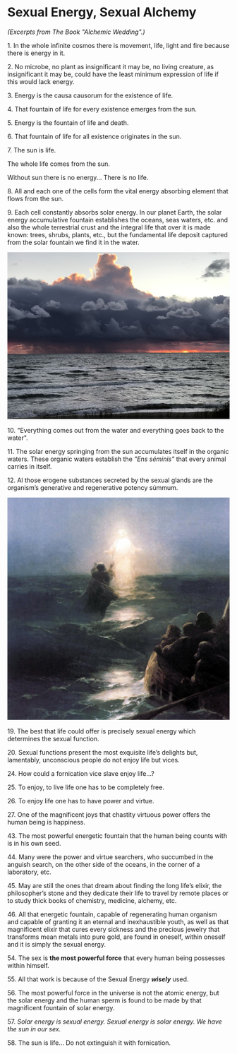 # Sexual Energy, Sexual Alchemy

_(Excerpts from The Book "Alchemic Wedding".)_

1\. In the whole infinite cosmos there is movement, life, light and fire because there is energy in it.  

2\. No microbe, no plant as insignificant it may be, no living creature, as insignificant it may be, could have the least minimum expression of life if this would lack energy.

3\. Energy is the causa causorum for the existence of life.

4\. That fountain of life for every existence emerges from the sun.

5\. Energy is the fountain of life and death.

6\. That fountain of life for all existence originates in the sun.

7\. The sun is life.  

   The whole life comes from the sun.  

   Without sun there is no energy... There is no life.  
  
  
   
8\. All and each one of the cells form the vital energy absorbing element that flows from the sun.
   
9\. Each cell constantly absorbs solar energy.  In our planet Earth, the solar energy accumulative   fountain establishes the oceans, seas waters, etc. and also the whole terrestrial crust and the integral life that over it is made known: trees, shrubs, plants, etc., but the fundamental life deposit captured from the solar fountain we find it in the water.  

![Storm and Sunset](/assets/img/storm_sunset_800x600.jpg)

10\. "Everything comes out from the water and everything goes back to the water".

11\. The solar energy springing from the sun accumulates itself in the organic waters.  These organic waters establish the _"Ens séminis"_ that every animal carries in itself.

12\. Al those erogene substances secreted by the sexual glands are the organism’s generative and regenerative potency súmmum.

![Christ from Waters](/assets/img/christ_from_waters.jpg)

19\.  The best that life could offer is precisely sexual energy which determines the sexual function. 

20\.  Sexual functions present the most exquisite life’s delights but, lamentably, unconscious people do not enjoy life but vices. 



24\.  How could a fornication vice slave enjoy life…?

25\.  To enjoy, to live life one has to be completely free.

26\.  To enjoy life one has to have power and virtue.


27\. One of the magnificent joys that chastity virtuous power offers the human being is happiness.


43\. The most powerful energetic fountain that the human being counts with is in his own seed.

44\. Many were the power and virtue searchers, who succumbed in the anguish search, on the other side of the oceans, in the corner of a laboratory, etc.  

45\. May are still the ones that dream about finding the long life’s elixir, the philosopher’s stone and they dedicate their life to travel by remote places or to study thick books of chemistry, medicine, alchemy, etc.  

46\. All that energetic fountain, capable of regenerating human organism and capable of granting it an eternal and inexhaustible youth, as well as that magnificent elixir that cures every sickness and the precious jewelry that transforms mean metals into pure gold, are found in oneself, within oneself and it is simply the sexual energy.


54\. The sex is **the most powerful force** that every human being possesses within himself.

55\. All that work is because of the Sexual Energy _**wisely**_ used.

56\. The most powerful force in the universe is not the atomic energy, but the solar energy and the human sperm is found to be made by that magnificent fountain of solar energy.

57\. _Solar energy is sexual energy. Sexual energy is solar energy. We have the sun in our sex._

58\. The sun is life...  Do not extinguish it with fornication.

